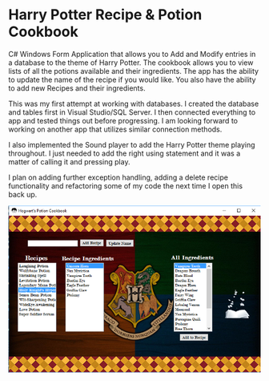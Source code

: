 # Harry Potter Recipe & Potion Cookbook

C# Windows Form Application that allows you to Add and Modify entries in a database to the theme of Harry Potter. The cookbook allows you to view lists of all the potions available and their ingredients. The app has the ability to update the name of the recipe if you would like. You also have the ability to add new Recipes and their ingredients. 

This was my first attempt at working with databases. I created the database and tables first in Visual Studio/SQL Server. I then connected everything to app and tested things out before progressing. I am looking forward to working on another app that utilizes similar connection methods.

I also implemented the Sound player to add the Harry Potter theme playing throughout. I just needed to add the right using statement and it was a matter of calling it and pressing play. 

I plan on adding further exception handling, adding a delete recipe functionality and refactoring some of my code the next time I open this back up.

![alt img](https://github.com/abelberhane/HarryPotterCookbook/blob/master/Cookbook/Images/SH.png?raw=true)
